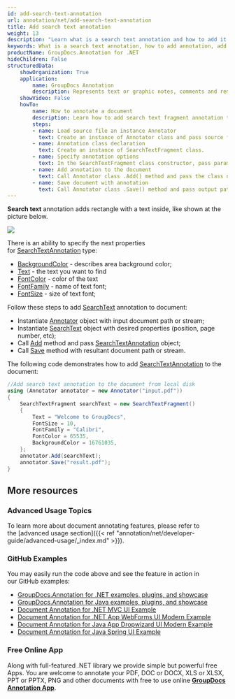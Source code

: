 ```yaml
---
id: add-search-text-annotation
url: annotation/net/add-search-text-annotation
title: Add search text annotation
weight: 13
description: "Learn what is a search text annotation and how to add it to a document programmatically using GroupDocs.Annotation for .NET."
keywords: What is a search text annotation, how to add annotation, add search text annotation
productName: GroupDocs.Annotation for .NET
hideChildren: False
structuredData:
    showOrganization: True
    application:    
        name: GroupDocs Annotation
        description: Represents text or graphic notes, comments and remarks attached to a specific part of the content of the document using C#
    showVideo: False
    howTo:
        name: How to annotate a document
        description: Learn how to add search text fragment annotation to document step by step
        steps:
        - name: Load source file an instance Annotator
          text: Create an instance of Annotator class and pass source file path as a constructor parameter. You may specify absolute or relative file path as per your requirements.
        - name: Annotation class declaration 
          text: Create an instance of SearchTextFragment class.
        - name: Specify annotation options
          text: In the SearchTextFragment class constructor, pass parameters.
        - name: Add annotation to the document
          text: Call Annotator class .Add() method and pass the class name SearchTextFragment.
        - name: Save document with annotation
          text: Call Annotator class .Save() method and pass output path file.
---
```

**Search text** annotation adds rectangle with a text inside, like shown at the picture below. 

![](/annotation/net/images/add-text-search-annotation.png)
                          

There is an ability to specify the next properties for [SearchTextAnnotation](https://apireference.groupdocs.com/net/annotation/groupdocs.annotation.models.annotationmodels/searchtextannotation) type:

*   [BackgroundColor](https://apireference.groupdocs.com/annotation/net/groupdocs.annotation.models.annotationmodels/searchtextannotation/properties/backgroundcolor) - describes area background color;
*   [Text](https://apireference.groupdocs.com/annotation/net/groupdocs.annotation.models.annotationmodels/searchtextannotation/properties/text) - the text you want to find
*   [FontColor](https://apireference.groupdocs.com/annotation/net/groupdocs.annotation.models.annotationmodels/searchtextannotation/properties/fontcolor) - color of the text
*   [FontFamily](https://apireference.groupdocs.com/annotation/net/groupdocs.annotation.models.annotationmodels/searchtextannotation/properties/fontfamily) - name of text font;
*   [FontSize](https://apireference.groupdocs.com/annotation/net/groupdocs.annotation.models.annotationmodels/searchtextannotation/properties/fontsize) - size of text font;

Follow these steps to add [SearchText](https://apireference.groupdocs.com/net/annotation/groupdocs.annotation.models.annotationmodels/searchtextannotation) annotation to document: 

*   Instantiate [Annotator](https://apireference.groupdocs.com/net/annotation/groupdocs.annotation/annotator) object with input document path or stream;
*   Instantiate [SearchText](https://apireference.groupdocs.com/net/annotation/groupdocs.annotation.models.annotationmodels/searchtextannotation) object with desired properties (position, page number, etc);
*   Call [Add](https://apireference.groupdocs.com/net/annotation/groupdocs.annotation/annotator/methods/add) method and pass [SearchTextAnnotation](https://apireference.groupdocs.com/net/annotation/groupdocs.annotation.models.annotationmodels/searchtextannotation) object;
*   Call [Save](https://apireference.groupdocs.com/net/annotation/groupdocs.annotation/annotator/methods/save/index) method with resultant document path or stream.

The following code demonstrates how to add [SearchTextAnnotation](https://apireference.groupdocs.com/net/annotation/groupdocs.annotation.models.annotationmodels/searchtextannotation) to the document:

```csharp
//Add search text annotation to the document from local disk
using (Annotator annotator = new Annotator("input.pdf"))
{
	SearchTextFragment searchText = new SearchTextFragment()
    {
    	Text = "Welcome to GroupDocs",
        FontSize = 10,
        FontFamily = "Calibri",
        FontColor = 65535,
        BackgroundColor = 16761035,
	};
    annotator.Add(searchText);
    annotator.Save("result.pdf");
} 
```

## More resources
### Advanced Usage Topics
To learn more about document annotating features, please refer to the [advanced usage section]({{< ref "annotation/net/developer-guide/advanced-usage/_index.md" >}}).

### GitHub Examples
You may easily run the code above and see the feature in action in our GitHub examples:

*   [GroupDocs.Annotation for .NET examples, plugins, and showcase](https://github.com/groupdocs-annotation/GroupDocs.Annotation-for-.NET)
*   [GroupDocs.Annotation for Java examples, plugins, and showcase](https://github.com/groupdocs-annotation/GroupDocs.Annotation-for-Java)
*   [Document Annotation for .NET MVC UI Example](https://github.com/groupdocs-annotation/GroupDocs.Annotation-for-.NET-MVC)
*   [Document Annotation for .NET App WebForms UI Modern Example](https://github.com/groupdocs-annotation/GroupDocs.Annotation-for-.NET-WebForms)
*   [Document Annotation for Java App Dropwizard UI Modern Example](https://github.com/groupdocs-annotation/GroupDocs.Annotation-for-Java-Dropwizard)
*   [Document Annotation for Java Spring UI Example](https://github.com/groupdocs-annotation/GroupDocs.Annotation-for-Java-Spring)
    

### Free Online App
Along with full-featured .NET library we provide simple but powerful free Apps.
You are welcome to annotate your PDF, DOC or DOCX, XLS or XLSX, PPT or PPTX, PNG and other documents with free to use online **[GroupDocs Annotation App](https://products.groupdocs.app/annotation)**.
